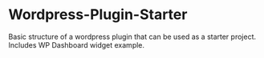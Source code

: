 # Wordpress-Plugin-Starter
Basic structure of a wordpress plugin that can be used as a starter project.
Includes WP Dashboard widget example.
